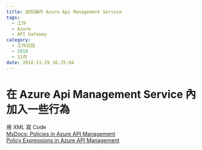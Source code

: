 ```yaml
---
title: 如何操作 Azure Api Management Service
tags:
  - 工作
  - Azure
  - API Gateway
category:
  - 工作日誌
  - 2018
  - 11月
date: 2018-11-29 16:35:04
---
```

# 在 Azure Api Management Service 內加入一些行為 #

用 XML 寫 Code  
[MsDocs: Policies in Azure API Management](https://docs.microsoft.com/en-us/azure/api-management/api-management-howto-policies)  
[Policy Expressions in Azure API Management](https://azure.microsoft.com/en-us/blog/policy-expressions-in-azure-api-management/)  